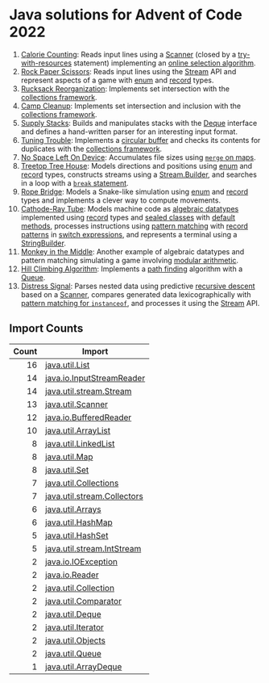 # Java solutions for Advent of Code 2022

 1. [Calorie Counting](https://adventofcode.com/2022/day/1): Reads input lines using a [Scanner] (closed by a [try-with-resources](https://docs.oracle.com/javase/tutorial/essential/exceptions/tryResourceClose.html) statement) implementing an [online selection algorithm](https://en.m.wikipedia.org/wiki/Selection_algorithm#Online_selection_algorithm).
 1. [Rock Paper Scissors](https://adventofcode.com/2022/day/2): Reads input lines using the [Stream] API and represent aspects of a game with [enum] and [record] types.
 1. [Rucksack Reorganization](https://adventofcode.com/2022/day/3): Implements set intersection with the [collections framework].
 1. [Camp Cleanup](https://adventofcode.com/2022/day/4): Implements set intersection and inclusion with the [collections framework].
 1. [Supply Stacks](https://adventofcode.com/2022/day/5): Builds and manipulates stacks with the [Deque](https://download.java.net/java/early_access/panama/docs/api/java.base/java/util/Deque.html) interface and defines a hand-written parser for an interesting input format.
 1. [Tuning Trouble](https://adventofcode.com/2022/day/6): Implements a [circular buffer](https://en.wikipedia.org/wiki/Circular_buffer) and checks its contents for duplicates with the [collections framework].
 1. [No Space Left On Device](https://adventofcode.com/2022/day/7): Accumulates file sizes using [`merge` on maps](https://docs.oracle.com/en/java/javase/19/docs/api/java.base/java/util/Map.html#merge(K,V,java.util.function.BiFunction)). 
 1. [Treetop Tree House](https://adventofcode.com/2022/day/8): Models directions and positions using [enum] and [record] types, constructs streams using a [Stream.Builder](https://docs.oracle.com/en/java/javase/19/docs/api/java.base/java/util/stream/Stream.Builder.html), and searches in a loop with a [`break` statement](https://docs.oracle.com/javase/tutorial/java/nutsandbolts/branch.html).
 1. [Rope Bridge](https://adventofcode.com/2022/day/9): Models a Snake-like simulation using [enum] and [record] types and implements a clever way to compute movements.
 1. [Cathode-Ray Tube](https://adventofcode.com/2022/day/10): Models machine code as [algebraic datatypes](https://sebfisch.github.io/java-data/) implemented using [record] types and [sealed classes](https://openjdk.org/jeps/409) with [default methods](https://docs.oracle.com/javase/tutorial/java/IandI/defaultmethods.html), processes instructions using [pattern matching](https://openjdk.org/jeps/427) with [record patterns](https://openjdk.org/jeps/405) in [switch expressions](https://openjdk.org/jeps/361), and represents a terminal using a [StringBuilder](https://docs.oracle.com/en/java/javase/19/docs/api/java.base/java/lang/StringBuilder.html).
 1. [Monkey in the Middle](https://adventofcode.com/2022/day/11): Another example of algebraic datatypes and pattern matching simulating a game involving [modular arithmetic](https://en.wikipedia.org/wiki/Modular_arithmetic).
 1. [Hill Climbing Algorithm](https://adventofcode.com/2022/day/12): Implements a [path finding](https://www.redblobgames.com/pathfinding/) algorithm with a [Queue](https://docs.oracle.com/en/java/javase/19/docs/api/java.base/java/util/Queue.html).
 1. [Distress Signal](https://adventofcode.com/2022/day/13): Parses nested data using predictive [recursive descent](https://en.wikipedia.org/wiki/Recursive_descent_parser) based on a [Scanner], compares generated data lexicographically with [pattern matching for `instanceof`](https://openjdk.org/jeps/394), and processes it using the [Stream] API.

[collections framework]: https://docs.oracle.com/javase/tutorial/collections/index.html
[enum]: https://docs.oracle.com/javase/tutorial/java/javaOO/enum.html
[record]: https://openjdk.org/jeps/395
[Scanner]: https://docs.oracle.com/en/java/javase/19/docs/api/java.base/java/util/Scanner.html
[Stream]: https://docs.oracle.com/en/java/javase/19/docs/api/java.base/java/util/stream/package-summary.html

## Import Counts

| Count | Import |
| ----: | ------ |
| 16 | [java.util.List](https://docs.oracle.com/en/java/javase/19/docs/api/java.base/java/util/List.html) |
| 14 | [java.io.InputStreamReader](https://docs.oracle.com/en/java/javase/19/docs/api/java.base/java/io/InputStreamReader.html) |
| 14 | [java.util.stream.Stream](https://docs.oracle.com/en/java/javase/19/docs/api/java.base/java/util/stream/Stream.html) |
| 13 | [java.util.Scanner](https://docs.oracle.com/en/java/javase/19/docs/api/java.base/java/util/Scanner.html) |
| 12 | [java.io.BufferedReader](https://docs.oracle.com/en/java/javase/19/docs/api/java.base/java/io/BufferedReader.html) |
| 10 | [java.util.ArrayList](https://docs.oracle.com/en/java/javase/19/docs/api/java.base/java/util/ArrayList.html) |
| 8 | [java.util.LinkedList](https://docs.oracle.com/en/java/javase/19/docs/api/java.base/java/util/LinkedList.html) |
| 8 | [java.util.Map](https://docs.oracle.com/en/java/javase/19/docs/api/java.base/java/util/Map.html) |
| 8 | [java.util.Set](https://docs.oracle.com/en/java/javase/19/docs/api/java.base/java/util/Set.html) |
| 7 | [java.util.Collections](https://docs.oracle.com/en/java/javase/19/docs/api/java.base/java/util/Collections.html) |
| 7 | [java.util.stream.Collectors](https://docs.oracle.com/en/java/javase/19/docs/api/java.base/java/util/stream/Collectors.html) |
| 6 | [java.util.Arrays](https://docs.oracle.com/en/java/javase/19/docs/api/java.base/java/util/Arrays.html) |
| 6 | [java.util.HashMap](https://docs.oracle.com/en/java/javase/19/docs/api/java.base/java/util/HashMap.html) |
| 5 | [java.util.HashSet](https://docs.oracle.com/en/java/javase/19/docs/api/java.base/java/util/HashSet.html) |
| 5 | [java.util.stream.IntStream](https://docs.oracle.com/en/java/javase/19/docs/api/java.base/java/util/stream/IntStream.html) |
| 2 | [java.io.IOException](https://docs.oracle.com/en/java/javase/19/docs/api/java.base/java/io/IOException.html) |
| 2 | [java.io.Reader](https://docs.oracle.com/en/java/javase/19/docs/api/java.base/java/io/Reader.html) |
| 2 | [java.util.Collection](https://docs.oracle.com/en/java/javase/19/docs/api/java.base/java/util/Collection.html) |
| 2 | [java.util.Comparator](https://docs.oracle.com/en/java/javase/19/docs/api/java.base/java/util/Comparator.html) |
| 2 | [java.util.Deque](https://docs.oracle.com/en/java/javase/19/docs/api/java.base/java/util/Deque.html) |
| 2 | [java.util.Iterator](https://docs.oracle.com/en/java/javase/19/docs/api/java.base/java/util/Iterator.html) |
| 2 | [java.util.Objects](https://docs.oracle.com/en/java/javase/19/docs/api/java.base/java/util/Objects.html) |
| 2 | [java.util.Queue](https://docs.oracle.com/en/java/javase/19/docs/api/java.base/java/util/Queue.html) |
| 1 | [java.util.ArrayDeque](https://docs.oracle.com/en/java/javase/19/docs/api/java.base/java/util/ArrayDeque.html) |
